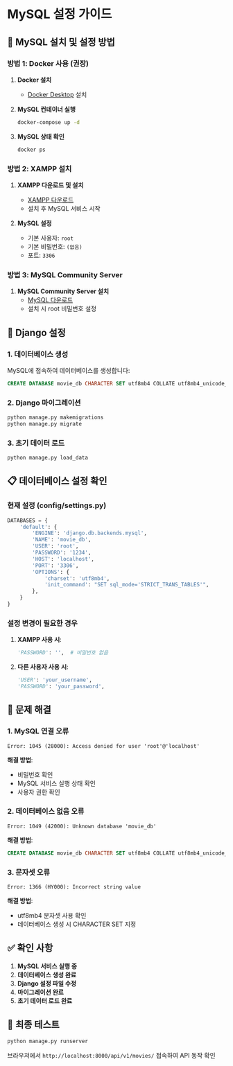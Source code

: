 # MySQL 설정 가이드

## 🚀 MySQL 설치 및 설정 방법

### 방법 1: Docker 사용 (권장)

1. **Docker 설치**
   - [Docker Desktop](https://www.docker.com/products/docker-desktop/) 설치

2. **MySQL 컨테이너 실행**
   ```bash
   docker-compose up -d
   ```

3. **MySQL 상태 확인**
   ```bash
   docker ps
   ```

### 방법 2: XAMPP 설치

1. **XAMPP 다운로드 및 설치**
   - [XAMPP 다운로드](https://www.apachefriends.org/)
   - 설치 후 MySQL 서비스 시작

2. **MySQL 설정**
   - 기본 사용자: `root`
   - 기본 비밀번호: `(없음)`
   - 포트: `3306`

### 방법 3: MySQL Community Server

1. **MySQL Community Server 설치**
   - [MySQL 다운로드](https://dev.mysql.com/downloads/mysql/)
   - 설치 시 root 비밀번호 설정

## 🔧 Django 설정

### 1. 데이터베이스 생성

MySQL에 접속하여 데이터베이스를 생성합니다:

```sql
CREATE DATABASE movie_db CHARACTER SET utf8mb4 COLLATE utf8mb4_unicode_ci;
```

### 2. Django 마이그레이션

```bash
python manage.py makemigrations
python manage.py migrate
```

### 3. 초기 데이터 로드

```bash
python manage.py load_data
```

## 📋 데이터베이스 설정 확인

### 현재 설정 (config/settings.py)
```python
DATABASES = {
    'default': {
        'ENGINE': 'django.db.backends.mysql',
        'NAME': 'movie_db',
        'USER': 'root',
        'PASSWORD': '1234',
        'HOST': 'localhost',
        'PORT': '3306',
        'OPTIONS': {
            'charset': 'utf8mb4',
            'init_command': "SET sql_mode='STRICT_TRANS_TABLES'",
        },
    }
}
```

### 설정 변경이 필요한 경우

1. **XAMPP 사용 시**:
   ```python
   'PASSWORD': '',  # 비밀번호 없음
   ```

2. **다른 사용자 사용 시**:
   ```python
   'USER': 'your_username',
   'PASSWORD': 'your_password',
   ```

## 🐛 문제 해결

### 1. MySQL 연결 오류
```
Error: 1045 (28000): Access denied for user 'root'@'localhost'
```
**해결 방법**:
- 비밀번호 확인
- MySQL 서비스 실행 상태 확인
- 사용자 권한 확인

### 2. 데이터베이스 없음 오류
```
Error: 1049 (42000): Unknown database 'movie_db'
```
**해결 방법**:
```sql
CREATE DATABASE movie_db CHARACTER SET utf8mb4 COLLATE utf8mb4_unicode_ci;
```

### 3. 문자셋 오류
```
Error: 1366 (HY000): Incorrect string value
```
**해결 방법**:
- utf8mb4 문자셋 사용 확인
- 데이터베이스 생성 시 CHARACTER SET 지정

## ✅ 확인 사항

1. **MySQL 서비스 실행 중**
2. **데이터베이스 생성 완료**
3. **Django 설정 파일 수정**
4. **마이그레이션 완료**
5. **초기 데이터 로드 완료**

## 🎯 최종 테스트

```bash
python manage.py runserver
```

브라우저에서 `http://localhost:8000/api/v1/movies/` 접속하여 API 동작 확인


